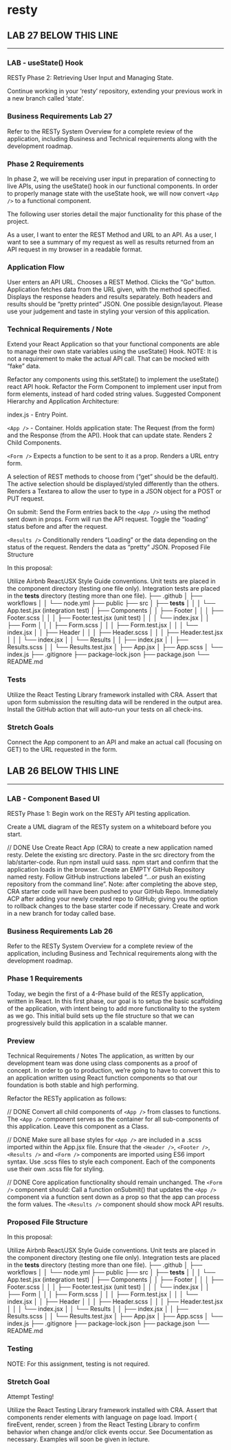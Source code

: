 # resty

## LAB 27 BELOW THIS LINE

----------------------

### LAB - useState() Hook

RESTy Phase 2: Retrieving User Input and Managing State.

Continue working in your ‘resty’ repository, extending your previous work in a new branch called ‘state’.

### Business Requirements Lab 27

Refer to the RESTy System Overview for a complete review of the application, including Business and Technical requirements along with the development roadmap.

### Phase 2 Requirements

In phase 2, we will be receiving user input in preparation of connecting to live APIs, using the useState() hook in our functional components. In order to properly manage state with the useState hook, we will now convert `<App />` to a functional component.

The following user stories detail the major functionality for this phase of the project.

As a user, I want to enter the REST Method and URL to an API.
As a user, I want to see a summary of my request as well as results returned from an API request in my browser in a readable format.

### Application Flow

User enters an API URL.
Chooses a REST Method.
Clicks the “Go” button.
Application fetches data from the URL given, with the method specified.
Displays the response headers and results separately.
Both headers and results should be “pretty printed” JSON.
One possible design/layout. Please use your judgement and taste in styling your version of this application.

### Technical Requirements / Note

Extend your React Application so that your functional components are able to manage their own state variables using the useState() Hook.
NOTE: It is not a requirement to make the actual API call. That can be mocked with “fake” data.

Refactor any components using this.setState() to implement the useState() react API hook.
Refactor the Form Component to implement user input from form elements, instead of hard coded string values.
Suggested Component Hierarchy and Application Architecture:

index.js - Entry Point.

`<App />` - Container.
Holds application state: The Request (from the form) and the Response (from the API).
Hook that can update state.
Renders 2 Child Components.

`<Form />`
Expects a function to be sent to it as a prop.
Renders a URL entry form.

A selection of REST methods to choose from (“get” should be the default).
The active selection should be displayed/styled differently than the others.
Renders a Textarea to allow the user to type in a JSON object for a POST or PUT request.

On submit:
Send the Form entries back to the `<App />` using the method sent down in props.
Form will run the API request.
Toggle the “loading” status before and after the request.

`<Results />`
Conditionally renders “Loading” or the data depending on the status of the request.
Renders the data as “pretty” JSON.
Proposed File Structure

In this proposal:

Utilize Airbnb React/JSX Style Guide conventions.
Unit tests are placed in the component directory (testing one file only).
Integration tests are placed in the __tests__ directory (testing more than one file).
├── .github
│   ├── workflows
│   │   └── node.yml
├── public
├── src
│   ├── __tests__
│   │   │   └── App.test.jsx (integration test)
│   ├── Components
│   │   ├── Footer
│   │   │   ├── Footer.scss
│   │   │   ├── Footer.test.jsx (unit test)
│   │   │   └── index.jsx
│   │   ├── Form
│   │   │   ├── Form.scss
│   │   │   ├── Form.test.jsx
│   │   │   └── index.jsx
│   │   ├── Header
│   │   │   ├── Header.scss
│   │   │   ├── Header.test.jsx
│   │   │   └── index.jsx
│   │   └── Results
│   │       ├── index.jsx
│   │       ├── Results.scss
│   │       └── Results.test.jsx
│   ├── App.jsx
│   ├── App.scss
│   └── index.js
├── .gitignore
├── package-lock.json
├── package.json
└── README.md

### Tests

Utilize the React Testing Library framework installed with CRA.
Assert that upon form submission the resulting data will be rendered in the output area.
Install the GitHub action that will auto-run your tests on all check-ins.

### Stretch Goals

Connect the App component to an API and make an actual call (focusing on GET) to the URL requested in the form.

## LAB 26 BELOW THIS LINE

----------------------

### LAB - Component Based UI

RESTy Phase 1: Begin work on the RESTy API testing application.

Create a UML diagram of the RESTy system on a whiteboard before you start.

// DONE
Use Create React App (CRA) to create a new application named resty.
Delete the existing src directory.
Paste in the src directory from the lab/starter-code.
Run npm install uuid sass.
npm start and confirm that the application loads in the browser.
Create an EMPTY GitHub Repository named resty.
Follow GitHub instructions labeled “…or push an existing repository from the command line”.
Note: after completing the above step, CRA starter code will have been pushed to your GitHub Repo.
Immediately ACP after adding your newly created repo to GitHub; giving you the option to rollback changes to the base starter code if necessary.
Create and work in a new branch for today called base.

### Business Requirements Lab 26

Refer to the RESTy System Overview for a complete review of the application, including Business and Technical requirements along with the development roadmap.

### Phase 1 Requirements

Today, we begin the first of a 4-Phase build of the RESTy application, written in React. In this first phase, our goal is to setup the basic scaffolding of the application, with intent being to add more functionality to the system as we go. This initial build sets up the file structure so that we can progressively build this application in a scalable manner.

### Preview

Technical Requirements / Notes
The application, as written by our development team was done using class components as a proof of concept. In order to go to production, we’re going to have to convert this to an application written using React function components so that our foundation is both stable and high performing.

Refactor the RESTy application as follows:

// DONE
Convert all child components of `<App />` from classes to functions.
The `<App />` component serves as the container for all sub-components of this application.
Leave this component as a Class.

// DONE
Make sure all base styles for `<App />` are included in a .scss imported within the App.jsx file.
Ensure that the `<Header />`, `<Footer />`, `<Results />` and `<Form />` components are imported using ES6 import syntax.
Use .scss files to style each component.
Each of the components use their own .scss file for styling.

// DONE
Core application functionality should remain unchanged.
The `<Form />` component should:
Call a function onSubmit() that updates the `<App />` component via a function sent down as a prop so that the app can process the form values.
The `<Results />` component should show mock API results.

### Proposed File Structure

In this proposal:

Utilize Airbnb React/JSX Style Guide conventions.
Unit tests are placed in the component directory (testing one file only).
Integration tests are placed in the __tests__ directory (testing more than one file).
├── .github
│   ├── workflows
│   │   └── node.yml
├── public
├── src
│   ├── __tests__
│   │   │   └── App.test.jsx (integration test)
│   ├── Components
│   │   ├── Footer
│   │   │   ├── Footer.scss
│   │   │   ├── Footer.test.jsx (unit test)
│   │   │   └── index.jsx
│   │   ├── Form
│   │   │   ├── Form.scss
│   │   │   ├── Form.test.jsx
│   │   │   └── index.jsx
│   │   ├── Header
│   │   │   ├── Header.scss
│   │   │   ├── Header.test.jsx
│   │   │   └── index.jsx
│   │   └── Results
│   │       ├── index.jsx
│   │       ├── Results.scss
│   │       └── Results.test.jsx
│   ├── App.jsx
│   ├── App.scss
│   └── index.js
├── .gitignore
├── package-lock.json
├── package.json
└── README.md

### Testing

NOTE: For this assignment, testing is not required.

### Stretch Goal

Attempt Testing!

Utilize the React Testing Library framework installed with CRA.
Assert that components render elements with language on page load.
Import { fireEvent, render, screen } from the React Testing Library to confirm behavior when change and/or click events occur. See Documentation as necessary. Examples will soon be given in lecture.
